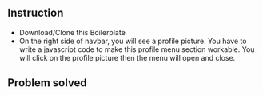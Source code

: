 ## Instruction

 - Download/Clone this Boilerplate
 - On the right side of navbar, you will see a profile picture. You have to write a javascript code to make this profile menu section workable. You will click on the profile picture then the menu will open and close.


## Problem solved